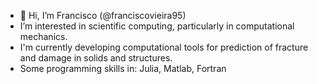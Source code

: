- 👋 Hi, I’m Francisco (@franciscovieira95)
- I’m interested in scientific computing, particularly in computational mechanics. 
- I'm currently developing computational tools for prediction of fracture and damage in solids and structures.
- Some programming skills in: Julia, Matlab, Fortran

